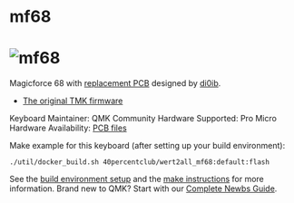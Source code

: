 # mf68

# ![mf68](https://3.bp.blogspot.com/-0YCA3Hx2Rq0/WD3U3GWhyvI/AAAAAAAB_Uo/RWTeyCPblGcxDrDwT9WL9ck2ZRuR26DgACLcB/s640/IMG_20161129_063741.jpg)

Magicforce 68 with [replacement PCB](https://github.com/di0ib/tmk_keyboard/tree/master/keyboard/mf68) designed by [di0ib](https://github.com/di0ib).

-   [The original TMK firmware](https://github.com/di0ib/tmk_keyboard/tree/master/keyboard/mf68)

Keyboard Maintainer: QMK Community
Hardware Supported: Pro Micro  
Hardware Availability: [PCB files](https://github.com/di0ib/tmk_keyboard/tree/master/keyboard/mf68/pcb)

Make example for this keyboard (after setting up your build environment):

    ./util/docker_build.sh 40percentclub/wert2all_mf68:default:flash

See the [build environment setup](https://docs.qmk.fm/#/getting_started_build_tools) and the [make instructions](https://docs.qmk.fm/#/getting_started_make_guide) for more information. Brand new to QMK? Start with our [Complete Newbs Guide](https://docs.qmk.fm/#/newbs).
